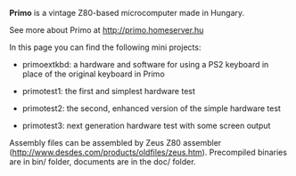 **Primo** is a vintage Z80-based microcomputer made in Hungary.

See more about Primo at http://primo.homeserver.hu

In this page you can find the following mini projects:

* primoextkbd: a hardware and software for using a PS2 keyboard in place
of the original keyboard in Primo

* primotest1: the first and simplest hardware test

* primotest2: the second, enhanced version of the simple hardware test

* primotest3: next generation hardware test with some screen output

Assembly files can be assembled by Zeus Z80 assembler 
(<http://www.desdes.com/products/oldfiles/zeus.htm>). 
Precompiled binaries are in bin/ folder, documents are in the doc/ folder.
